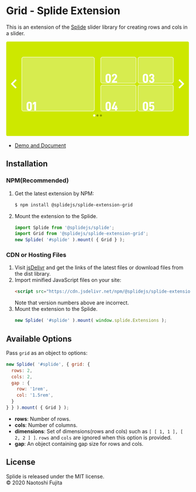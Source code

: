 # Grid - Splide Extension
This is an extension of the [Splide](https://github.com/Splidejs/splide) slider library for creating rows and cols in a slider.

![Sample Slider](./images/sample01.png)

* [Demo and Document](https://splidejs.com/grid/)

## Installation
### NPM(Recommended)
1. Get the latest extension by NPM:
    ```bash
    $ npm install @splidejs/splide-extension-grid
    ```
1. Mount the extension to the Splide.
    ```javascript
    import Splide from '@splidejs/splide';
    import Grid from '@splidejs/splide-extension-grid';
    new Splide( '#splide' ).mount( { Grid } );
    ```
    
### CDN or Hosting Files
1. Visit [jsDelivr](https://www.jsdelivr.com/package/npm/@splidejs/splide-extension-grid) and get the links of the latest files or download files from the dist library.
1. Import minified JavaScript files on your site:
    ```html
    <script src="https://cdn.jsdelivr.net/npm/@splidejs/splide-extension-grid@0.1.2/dist/js/splide-extension-grid.min.js">
    ```
    Note that version numbers above are incorrect.
1. Mount the extension to the Splide.
    ```javascript
    new Splide( '#splide' ).mount( window.splide.Extensions );
    ```

## Available Options
Pass `grid` as an object to options:
```javascript
new Splide( '#splide', { grid: {
  rows: 2,
  cols: 2,
  gap : {
    row: '1rem',
    col: '1.5rem',
  }
} } ).mount( { Grid } );
```

* **rows**: Number of rows.
* **cols**: Number of columns.
* **dimensions**: Set of dimensions(rows and cols) such as `[ [ 1, 1 ], [ 2, 2 ] ]`. `rows` and `cols` are ignored when this option is provided.
* **gap**: An object containing gap size for rows and cols.

## License
Splide is released under the MIT license.  
© 2020 Naotoshi Fujita
